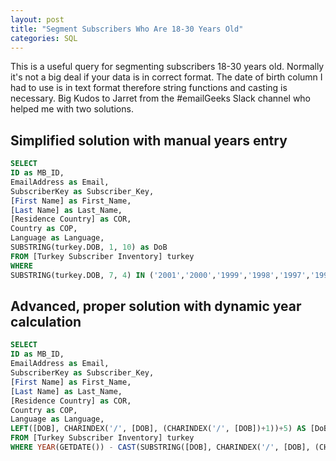 ```yaml
---
layout: post
title: "Segment Subscribers Who Are 18-30 Years Old"
categories: SQL
---
```


This is a useful query for segmenting subscribers 18-30 years old. Normally it's not a big deal if your data is in correct format. The date of birth column I had to use is in text format therefore string functions and casting is necessary. Big Kudos to Jarret from the #emailGeeks Slack channel who helped me with two solutions.

## Simplified solution with manual years entry

```sql
SELECT 
ID as MB_ID,
EmailAddress as Email,
SubscriberKey as Subscriber_Key,
[First Name] as First_Name,
[Last Name] as Last_Name,
[Residence Country] as COR,
Country as COP,
Language as Language,
SUBSTRING(turkey.DOB, 1, 10) as DoB
FROM [Turkey Subscriber Inventory] turkey
WHERE
SUBSTRING(turkey.DOB, 7, 4) IN ('2001','2000','1999','1998','1997','1996','1995','1994','1993','1992','1991','1990','1989')
```

## Advanced, proper solution with dynamic year calculation

```sql
SELECT 
ID as MB_ID,
EmailAddress as Email,
SubscriberKey as Subscriber_Key,
[First Name] as First_Name,
[Last Name] as Last_Name,
[Residence Country] as COR,
Country as COP,
Language as Language,
LEFT([DOB], CHARINDEX('/', [DOB], (CHARINDEX('/', [DOB])+1))+5) AS [DoB]
FROM [Turkey Subscriber Inventory] turkey
WHERE YEAR(GETDATE()) - CAST(SUBSTRING([DOB], CHARINDEX('/', [DOB], (CHARINDEX('/', [DOB])+1))+1, 4) AS INT) BETWEEN 18 AND 30
```